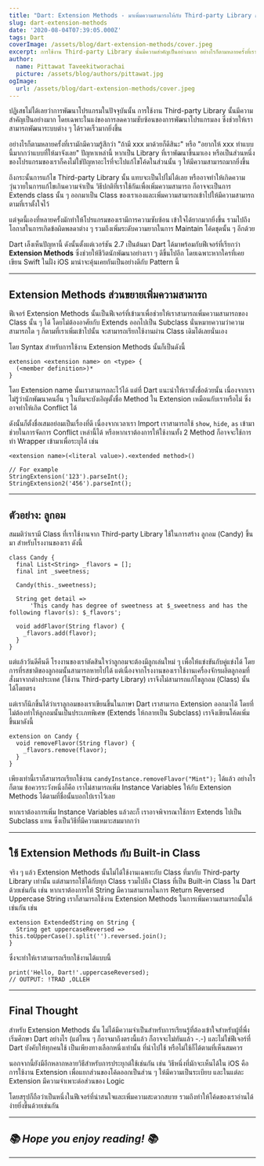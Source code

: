 ```yaml
---
title: "Dart: Extension Methods - มาเพิ่มความสามารถให้กับ Third-party Library กันเถอะ"
slug: dart-extension-methods
date: '2020-08-04T07:39:05.000Z'
tags: Dart
coverImage: /assets/blog/dart-extension-methods/cover.jpeg
excerpt: การใช้งาน Third-party Library นั้นมีความสำคัญเป็นอย่างมาก อย่างไรก็ตามหลายครั้งที่เรามักมีความรู้สึกว่า "ถ้ามี xxx มาด้วยก็ดีสินะ" หรือ "อยากให้ xxx ทำแบบนี้มากกว่าแบบที่ให้มาจังเลย" ปัญหาเหล่านี้ หากเป็น Library ที่เราพัฒนาขึ้นมาเอง หรือเป็นส่วนหนึ่งของโปรแกรมของเราก็คงไม่ใช่ปัญหาอะไรที่จะไปแก้ไขโค้ดในส่วนนั้น ๆ ให้มีความสามารถมากยิ่งขึ้น
author:
  name: Pittawat Taveekitworachai
  picture: /assets/blog/authors/pittawat.jpg
ogImage:
  url: /assets/blog/dart-extension-methods/cover.jpeg
---
```


ปฏิเสธไม่ได้เลยว่าการพัฒนาโปรแกรมในปัจจุบันนั้น การใช้งาน Third-party Library นั้นมีความสำคัญเป็นอย่างมาก โดยเฉพาะในแง่ของการลดความซับซ้อนของการพัฒนาโปรแกรมลง ซึ่งช่วยให้เราสามารถพัฒนาระบบต่าง ๆ ได้รวดเร็วมากยิ่งขึ้น

อย่างไรก็ตามหลายครั้งที่เรามักมีความรู้สึกว่า "ถ้ามี xxx มาด้วยก็ดีสินะ" หรือ "อยากให้ xxx ทำแบบนี้มากกว่าแบบที่ให้มาจังเลย" ปัญหาเหล่านี้ หากเป็น Library ที่เราพัฒนาขึ้นมาเอง หรือเป็นส่วนหนึ่งของโปรแกรมของเราก็คงไม่ใช่ปัญหาอะไรที่จะไปแก้ไขโค้ดในส่วนนั้น ๆ ให้มีความสามารถมากยิ่งขึ้น

ถึงกระนั้นการแก้ไข Third-party Library นั้น แทบจะเป็นไปไม่ได้เลย หรืออาจทำให้เกิดความวุ่นวายในการแก้ไขเกินความจำเป็น วิธีปกติที่เราใช้กันเพื่อเพิ่มความสามารถ ก็อาจจะเป็นการ Extends class นั้น ๆ ออกมาเป็น Class ของเราเองและเพิ่มความสามารถเข้าไปให้มีความสามารถตามที่เราตั้งใจไว้

แต่จุดนี้เองที่หลายครั้งมักทำให้โปรแกรมของเรามีการความซับซ้อน เข้าใจได้ยากมากยิ่งขึ้น รวมไปถึงโอกาสในการเกิดข้อผิดพลดาต่าง ๆ รวมถึงเพิ่มระดับความยากในการ Maintain โค้ดชุดนั้น ๆ อีกด้วย

Dart เล็งเห็นปัญหานี้ ดังนั้นตั้งแต่เวอร์ชัน 2.7 เป็นต้นมา Dart ได้มาพร้อมกับฟีเจอร์ที่เรียกว่า **Extension Methods** ซึ่งช่วยให้ชีวิตนักพัฒนาอย่างเรา ๆ ดีขึ้นไปอีก โดยเฉพาะหากใครที่เคยเขียน Swift ในฝั่ง iOS มาน่าจะคุ้นเคยกันเป็นอย่างดีกับ Pattern นี้

---

## Extension Methods ส่วนขยายเพิ่มความสามารถ

ฟีเจอร์ Extension Methods นั้นเป็นฟีเจอร์ที่เข้ามาเพื่อช่วยให้เราสามารถเพิ่มความสามารถของ Class นั้น ๆ ได้ โดยไม่ต้องอาศัยกับ Extends ออกไปเป็น Subclass นั่นหมายความว่าความสามารถใด ๆ ก็ตามที่เราเพิ่มเข้าไปนั้น จะสามารถเรียกใช้งานผ่าน Class เดิมได้เลยนั่นเอง

โดย Syntax สำหรับการใช้งาน Extension Methods นั้นก็เป็นดังนี้

    extension <extension name> on <type> {
      (<member definition>)*
    }
    

โดย Extension name นั้นเราสามารถละไว้ได้ แต่ที่ Dart แนะนำให้เราตั้งชื่อด้วยนั้น เนื่องจากเราไม่รู้ว่านักพัฒนาคนอื่น ๆ ในทีมจะบังเอิญตั้งชื่อ Method ใน Extension เหมือนกับเราหรือไม่ ซึ่งอาจทำให้เกิด Conflict ได้ 

ดังนั้นก็ตั้งชื่อเสมอย่อมเป็นเรื่องที่ดี เนื่องจากเวลาเรา Import เราสามารถใช้ `show`, `hide`, `as` เข้ามาช่วยในการจัดการ Conflict เหล่านี้ได้ หรือหากเราต้องการให้ใช้งานทั้ง 2 Method ก็อาจจะใช้การทำ Wrapper เข้ามาเพื่อระบุได้ เช่น

    <extension name>(<literal value>).<extended method>()
    
    // For example
    StringExtension('123').parseInt();
    StringExtension2('456').parseInt();

---

## ตัวอย่าง: ลูกอม

สมมติว่าเรามี Class ที่เราใช้งานจาก Third-party Library ใช้ในการสร้าง ลูกอม (Candy) ขึ้นมา สำหรับโรงงานของเรา ดังนี้

    class Candy {
      final List<String> _flavors = [];
      final int _sweetness;
    
      Candy(this._sweetness);
    
      String get detail =>
          'This candy has degree of sweetness at $_sweetness and has the following flavor(s): $_flavors';
    
      void addFlavor(String flavor) {
        _flavors.add(flavor);
      }
    }

แต่แล้ววันดีคืนดี โรงงานของเราตัดสินใจว่าลูกอมจะต้องมีลูกเล่นใหม่ ๆ เพื่อให้แข่งขันกับคู่แข่งได้ โดยการที่รสชาติของลูกอมนั้นสามารถหายไปได้ แต่เนื่องจากโรงงานของเราใช้งานเครื่องจักรผลิตลูกอมที่สั่งมาจากต่างประเทศ (ใช้งาน Third-party Library) เราจึงไม่สามารถแก้ไขลูกอม (Class) นั้นได้โดยตรง

แต่เราก็นึกขึ้นได้ว่าเราลูกอมของเราเขียนขึ้นในภาษา Dart เราสามารถ Extension ออกมาได้ โดยที่ไม่ต้องทำให้ลูกอมนั้นเป็นประเภทพิเศษ​ (Extends ให้กลายเป็น Subclass) เราจึงเขียนโค้ดเพิ่มขึ้นมาดังนี้

    extension on Candy {
      void removeFlavor(String flavor) {
        _flavors.remove(flavor);
      }
    }

เพียงเท่านี้เราก็สามารถเรียกใช้งาน `candyInstance.removeFlavor("Mint");` ได้แล้ว อย่างไรก็ตาม ข้อควรระวังหนึ่งก็คือ เราไม่สามารถเพิ่ม Instance Variables ให้กับ Extension Methods ได้ตามที่ชื่อนั้นบอกใบ้เราไว้เลย

หากเราต้องการเพิ่ม Instance Variables แล้วละก็ เราอาจพิจารณาใช้การ Extends ไปเป็น Subclass แทน ซึ่งเป็นวิธีที่มีความเหมาะสมมากกว่า

---

## ใช้ Extension Methods กับ Built-in Class

จริง ๆ แล้ว Extension Methods นั้นไม่ได้ใช้งานเฉพาะกับ Class ที่มากับ Third-party Library เท่านั้น แต่สามารถใช้ได้กับทุก Class รวมไปถึง Class ที่เป็น Built-in Class ใน Dart ด้วยเช่นกัน เช่น หากเราต้องการให้ String มีความสามารถในการ Return Reversed Uppercase String เราก็สามารถใช้งาน Extension Methods ในการเพิ่มความสามารถนั้นได้เช่นกัน เช่น

    extension ExtendedString on String {
      String get uppercaseReversed => this.toUpperCase().split('').reversed.join();
    }

ซึ่งจะทำให้เราสามารถเรียกใช้งานได้แบบนี้

    print('Hello, Dart!'.uppercaseReversed);
    // OUTPUT: !TRAD ,OLLEH

---

## Final Thought

สำหรับ Extension Methods นั้น ไม่ได้มีความจำเป็นสำหรับการเรียนรู้ที่ต้องเข้าใจสำหรับผู้ที่พึ่งเริ่มศึกษา Dart อย่างไร (แต่ไหน ๆ ก็อาจมาถึงตรงนี้แล้ว ก็อาจจะไม่ทันแล้ว -.-) และไม่ใช่ฟีเจอร์ที่ Dart บังคับให้ทุกคนใช้ เป็นเพียงทางเลือกหนึ่งเท่านั้น ที่นำไปใช้ หรือไม่ใช้ก็ได้ตามที่เห็นสมควร

นอกจากนี้ยังมีอีกหลากหลายวิธีสำหรับการประยุกต์ใช้เช่นกัน เช่น วิธีหนึ่งที่มักจะเห็นได้ใน iOS คือ การใช้งาน Extension เพื่อแยกส่วนของโค้ดออกเป็นส่วน ๆ ให้มีความเป็นระเบียบ และในแต่ละ Extension มีความจำเพาะต่อส่วนของ Logic

โดยสรุปก็ถือว่าเป็นหนึ่งในฟีเจอร์ที่น่าสนใจและเพิ่มความสะดวกสบาย รวมถึงทำให้โค้ดของเราอ่านได้ง่ายยิ่งขึ้นด้วยเช่นกัน

---

## *📚 Hope you enjoy reading! 📚*

---

